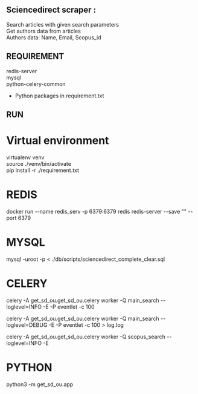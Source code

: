## Sciencedirect scraper :

Search articles with given search parameters  
Get authors data from articles  
Authors data: Name, Email, Scopus_id


## REQUIREMENT

redis-server  
mysql  
python-celery-common  
+ Python packages in requirement.txt

## RUN

# Virtual environment
virtualenv venv  
source ./venv/bin/activate  
pip install -r ./requirement.txt  
# REDIS
docker run --name redis_serv -p 6379:6379 redis redis-server --save "" --port 6379

# MYSQL
mysql -uroot -p < ./db/scripts/sciencedirect_complete_clear.sql 

# CELERY
celery -A get_sd_ou.get_sd_ou.celery worker -Q main_search --loglevel=INFO -E -P eventlet -c 100  

celery -A get_sd_ou.get_sd_ou.celery worker -Q main_search --loglevel=DEBUG -E -P eventlet -c 100  > log.log

celery -A get_sd_ou.get_sd_ou.celery worker -Q scopus_search --loglevel=INFO -E

# PYTHON
python3 -m get_sd_ou.app
